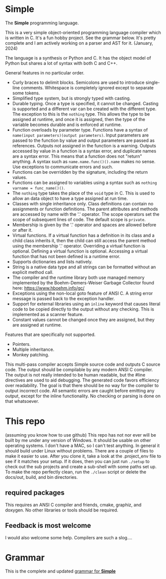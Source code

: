# Simple
The **Simple** programming language.

This is a very simple object-oriented programming language compiler which is written in C. It's a fun hobby project. See the grammar below. It's pretty complete and I am actively working on a parser and AST for it. (January, 2024)

The language is a synthesis or Python and C. It has the object model of Python but shares a lot of syntax with both C and C++.

General features in no particular order.
* Curly braces to delimit blocks. Semicolons are used to introduce single-line comments. Whitespace is completely ignored except to separate some tokens.
* Simplified type system, but is strongly typed with casting.
* Durable typing. Once a type is specified, it cannot be changed. Casting is supported and a different var can be created with the different type. The exception to this is the ``nothing`` type. This allows the type to be assigned at runtime, and once it is assigned, then the type of the variable becomes durable and is enforced at runtime.
* Function overloads by parameter type. Functions have a syntax of ``name(input parameters)(output parameters)``. Input parameters are passed to the function by value and output parameters are passed as references. Outputs not assigned in the function is a warning. Outputs accessed by value in a function is a syntax error, and duplicate names are a syntax error. This means that a function does not "return" anything. A syntax such as ``name.name.func()().name`` makes no sense. Use exceptions to communicate errors and such.
* Functions can be overridden by the signature, including the return values.
* Functions can be assigned to variables using a syntax such as ``nothing varname = func_name()()``.
* The ``nothing`` type takes the place of the ``void`` type in C. This is used to allow an data object to have a type assigned at run time.
* Classes with single inheritance only. Class definitions can contain no assignments or function definitions. The parent attributes and methods are accessed by name with the '.' operator. The scope operators set the scope of subsequent lines of code. The default scope is ``private``.
* Membership is given by the '.' operator and spaces are allowed before or after it.
* Virtual functions. If a virtual function has a definition in its class and a child class inherits it, then the child can still access the parent method using the membership '.' operator. Overriding a virtual function is optional. Defining a virtual function is optional. Accessing a virtual function that has not been defined is a runtime error.
* Supports dictionaries and lists natively.
* String is a native data type and all strings can be formatted without an explicit method call.
* The compiler and the runtime library both use managed memory implemented by the Boehm-Demers-Weiser Garbage Collector found here: https://www.hboehm.info/gc/
* Exceptions using the non-local goto feature of ANSI C. A string error message is passed back to the exception handler.
* Support for external libraries using an ``inline`` keyword that causes literal code to be copied directly to the output without any checking. This is implemented as a scanner feature.
* Constant values cannot be changed once they are assigned, but they are assigned at runtime.

Features that are specifically not supported.

* Pointers.
* Multiple inheritance.
* Monkey patching.

This multi-pass compiler accepts Simple source code and outputs C source code. The output should be compilable by any modern ANSI C compiler. The output is not really intended to be human readable, but the #line directives are used to aid debugging. The generated code favors efficiency over readability. The goal is that there should be no way for the compiler to output incorrect code. All semantic errors are caught before emitting any output, except for the inline functionality. No checking or parsing is done on that whatsoever.

# This repo
(assuming you know how to use github)
This repo has not nor ever will be built by me under any version of Windows. It should be usable on other operating systems. I don't have a MAC, so I can't test anything. In general it should build under Linux without problems. There are a couple of files to make it easier to use. After you clone it, take a look at the .project_env file to see if it matches your setup. If it does, then you can just run ``./setup`` to check out the sub projects and create a sub-shell with some paths set up. To make the repo perfectly clean, run the ``./clean`` script or delete the docs/out, build, and bin directories.

## required packages
This requires an ANSI C compiler and friends, cmake, graphiz, and doxygen. No other libraries or tools should be required.

## Feedback is most welcome
I would also welcome some help. Compilers are such a slog....

# Grammar
This is the complete and updated [grammar for **Simple**](docs/simple-grammar.txt) 

